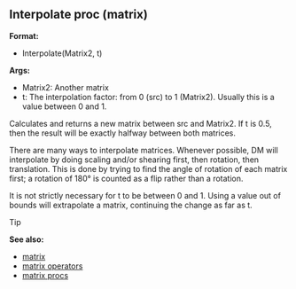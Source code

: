 ## Interpolate proc (matrix)

**Format:**
+   Interpolate(Matrix2, t)

**Args:**
+   Matrix2: Another matrix
+   t: The interpolation factor: from 0 (src) to 1 (Matrix2). Usually
    this is a value between 0 and 1.

Calculates and returns a new matrix between src and Matrix2. If
t is 0.5, then the result will be exactly halfway between both matrices.

There are many ways to interpolate matrices. Whenever possible,
DM will interpolate by doing scaling and/or shearing first, then
rotation, then translation. This is done by trying to find the angle of
rotation of each matrix first; a rotation of 180° is counted as a flip
rather than a rotation. 

It is not strictly necessary for t to
be between 0 and 1. Using a value out of bounds will extrapolate a
matrix, continuing the change as far as t.

> [!TIP] 
> **See also:**
> +   [matrix](/ref/matrix.md) 
> +   [matrix operators](/ref/matrix/operators.md) 
> +   [matrix procs](/ref/matrix/proc.md) 
